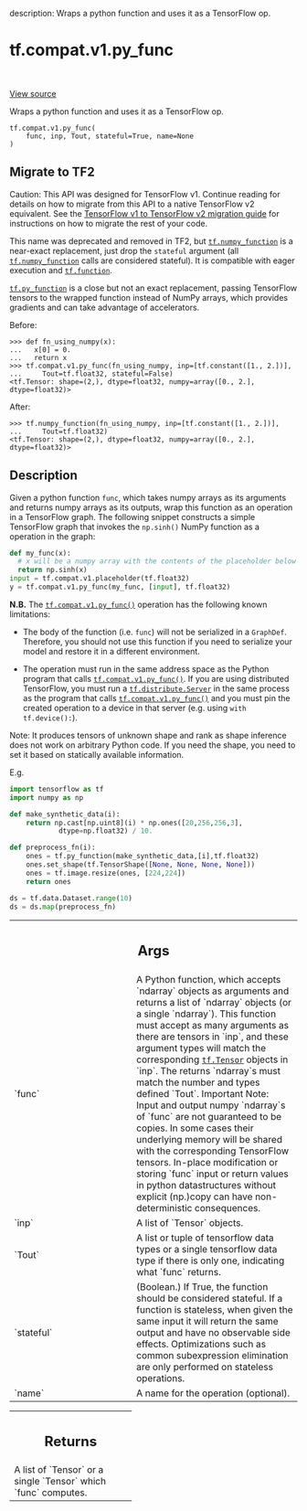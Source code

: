 description: Wraps a python function and uses it as a TensorFlow op.

<div itemscope itemtype="http://developers.google.com/ReferenceObject">
<meta itemprop="name" content="tf.compat.v1.py_func" />
<meta itemprop="path" content="Stable" />
</div>

# tf.compat.v1.py_func

<!-- Insert buttons and diff -->

<table class="tfo-notebook-buttons tfo-api nocontent" align="left">

</table>

<a target="_blank" class="external" href="/code/stable/tensorflow/python/ops/script_ops.py">View source</a>



Wraps a python function and uses it as a TensorFlow op.


<pre class="devsite-click-to-copy prettyprint lang-py tfo-signature-link">
<code>tf.compat.v1.py_func(
    func, inp, Tout, stateful=True, name=None
)
</code></pre>





 <section><devsite-expandable expanded>
 <h2 class="showalways">Migrate to TF2</h2>

Caution: This API was designed for TensorFlow v1.
Continue reading for details on how to migrate from this API to a native
TensorFlow v2 equivalent. See the
[TensorFlow v1 to TensorFlow v2 migration guide](https://www.tensorflow.org/guide/migrate)
for instructions on how to migrate the rest of your code.

This name was deprecated and removed in TF2, but <a href="../../../tf/numpy_function.md"><code>tf.numpy_function</code></a> is a
near-exact replacement, just drop the `stateful` argument (all
<a href="../../../tf/numpy_function.md"><code>tf.numpy_function</code></a> calls are considered stateful). It is compatible with
eager execution and <a href="../../../tf/function.md"><code>tf.function</code></a>.

<a href="../../../tf/py_function.md"><code>tf.py_function</code></a> is a close but not an exact replacement, passing TensorFlow
tensors to the wrapped function instead of NumPy arrays, which provides
gradients and can take advantage of accelerators.

Before:

```
>>> def fn_using_numpy(x):
...   x[0] = 0.
...   return x
>>> tf.compat.v1.py_func(fn_using_numpy, inp=[tf.constant([1., 2.])],
...     Tout=tf.float32, stateful=False)
<tf.Tensor: shape=(2,), dtype=float32, numpy=array([0., 2.], dtype=float32)>
```

After:

```
>>> tf.numpy_function(fn_using_numpy, inp=[tf.constant([1., 2.])],
...     Tout=tf.float32)
<tf.Tensor: shape=(2,), dtype=float32, numpy=array([0., 2.], dtype=float32)>
```


 </aside></devsite-expandable></section>

<h2>Description</h2>

<!-- Placeholder for "Used in" -->

Given a python function `func`, which takes numpy arrays as its
arguments and returns numpy arrays as its outputs, wrap this function as an
operation in a TensorFlow graph. The following snippet constructs a simple
TensorFlow graph that invokes the `np.sinh()` NumPy function as a operation
in the graph:

```python
def my_func(x):
  # x will be a numpy array with the contents of the placeholder below
  return np.sinh(x)
input = tf.compat.v1.placeholder(tf.float32)
y = tf.compat.v1.py_func(my_func, [input], tf.float32)
```

**N.B.** The <a href="../../../tf/compat/v1/py_func.md"><code>tf.compat.v1.py_func()</code></a> operation has the following known
limitations:

* The body of the function (i.e. `func`) will not be serialized in a
  `GraphDef`. Therefore, you should not use this function if you need to
  serialize your model and restore it in a different environment.

* The operation must run in the same address space as the Python program
  that calls <a href="../../../tf/compat/v1/py_func.md"><code>tf.compat.v1.py_func()</code></a>. If you are using distributed
  TensorFlow, you
  must run a <a href="../../../tf/distribute/Server.md"><code>tf.distribute.Server</code></a> in the same process as the program that
  calls
  <a href="../../../tf/compat/v1/py_func.md"><code>tf.compat.v1.py_func()</code></a> and you must pin the created operation to a device
  in that
  server (e.g. using `with tf.device():`).

Note: It produces tensors of unknown shape and rank as shape inference
  does not work on arbitrary Python code.
  If you need the shape, you need to set it based on statically
  available information.

  E.g.
  ```python
  import tensorflow as tf
  import numpy as np

  def make_synthetic_data(i):
      return np.cast[np.uint8](i) * np.ones([20,256,256,3],
              dtype=np.float32) / 10.

  def preprocess_fn(i):
      ones = tf.py_function(make_synthetic_data,[i],tf.float32)
      ones.set_shape(tf.TensorShape([None, None, None, None]))
      ones = tf.image.resize(ones, [224,224])
      return ones

  ds = tf.data.Dataset.range(10)
  ds = ds.map(preprocess_fn)
  ```

<!-- Tabular view -->
 <table class="responsive fixed orange">
<colgroup><col width="214px"><col></colgroup>
<tr><th colspan="2"><h2 class="add-link">Args</h2></th></tr>

<tr>
<td>
`func`<a id="func"></a>
</td>
<td>
A Python function, which accepts `ndarray` objects as arguments and
returns a list of `ndarray` objects (or a single `ndarray`). This function
must accept as many arguments as there are tensors in `inp`, and these
argument types will match the corresponding <a href="../../../tf/Tensor.md"><code>tf.Tensor</code></a> objects in `inp`.
The returns `ndarray`s must match the number and types defined `Tout`.
Important Note: Input and output numpy `ndarray`s of `func` are not
  guaranteed to be copies. In some cases their underlying memory will be
  shared with the corresponding TensorFlow tensors. In-place modification
  or storing `func` input or return values in python datastructures
  without explicit (np.)copy can have non-deterministic consequences.
</td>
</tr><tr>
<td>
`inp`<a id="inp"></a>
</td>
<td>
A list of `Tensor` objects.
</td>
</tr><tr>
<td>
`Tout`<a id="Tout"></a>
</td>
<td>
A list or tuple of tensorflow data types or a single tensorflow data
type if there is only one, indicating what `func` returns.
</td>
</tr><tr>
<td>
`stateful`<a id="stateful"></a>
</td>
<td>
(Boolean.) If True, the function should be considered stateful. If
a function is stateless, when given the same input it will return the same
output and have no observable side effects. Optimizations such as common
subexpression elimination are only performed on stateless operations.
</td>
</tr><tr>
<td>
`name`<a id="name"></a>
</td>
<td>
A name for the operation (optional).
</td>
</tr>
</table>



<!-- Tabular view -->
 <table class="responsive fixed orange">
<colgroup><col width="214px"><col></colgroup>
<tr><th colspan="2"><h2 class="add-link">Returns</h2></th></tr>
<tr class="alt">
<td colspan="2">
A list of `Tensor` or a single `Tensor` which `func` computes.
</td>
</tr>

</table>


